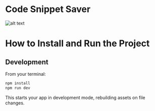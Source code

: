 # Code Snippet Saver

![alt text]("./imgs/codeSnippet.png")

# How to Install and Run the Project
## Development

From your terminal:

```sh
npm install
npm run dev
```

This starts your app in development mode, rebuilding assets on file changes.
